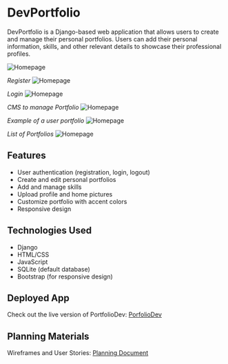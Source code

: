 # DevPortfolio

DevPortfolio is a Django-based web application that allows users to create and manage their personal portfolios. Users can add their personal information, skills, and other relevant details to showcase their professional profiles.

![Homepage](screenshots/Home.png)

*Register*
![Homepage](screenshots/Register.png)

*Login*
![Homepage](screenshots/Login.png)

*CMS to manage Portfolio*
![Homepage](screenshots/CMS.png)

*Example of a user portfolio*
![Homepage](screenshots/Portfolio.png)

*List of Portfolios*
![Homepage](screenshots/Portfolios.png)


## Features

- User authentication (registration, login, logout)
- Create and edit personal portfolios
- Add and manage skills
- Upload profile and home pictures
- Customize portfolio with accent colors
- Responsive design

## Technologies Used

- Django
- HTML/CSS
- JavaScript
- SQLite (default database)
- Bootstrap (for responsive design)

## Deployed App

Check out the live version of PortfolioDev: [PorfolioDev](https://portfolio-dev-app-cd559d6f6e18.herokuapp.com/about/)

## Planning Materials

Wireframes and User Stories: [Planning Document](https://trello.com/b/SCNfhtfJ/devportfolio)